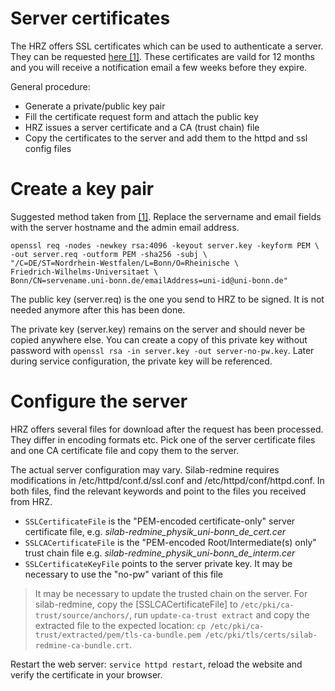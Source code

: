 # Server certificates
The HRZ offers SSL certificates which can be used to authenticate a server. They can be requested [here [1]](https://www.hrz.uni-bonn.de/en/all-services/administrator-tools/certificates?set_language=en). These certificates are vaild for 12 months and you will receive a notification email a few weeks before they expire.

General procedure:
- Generate a private/public key pair
- Fill the certificate request form and attach the public key
- HRZ issues a server certificate and a CA (trust chain) file
- Copy the certificates to the server and add them to the httpd and ssl config files

# Create a key pair
Suggested method taken from [[1]](https://www.hrz.uni-bonn.de/en/all-services/administrator-tools/certificates?set_language=en). Replace the servername and email fields with the server hostname and the admin email address.
```
openssl req -nodes -newkey rsa:4096 -keyout server.key -keyform PEM \
-out server.req -outform PEM -sha256 -subj \
"/C=DE/ST=Nordrhein-Westfalen/L=Bonn/O=Rheinische \
Friedrich-Wilhelms-Universitaet \
Bonn/CN=servename.uni-bonn.de/emailAddress=uni-id@uni-bonn.de"
```
The public key (server.req) is the one you send to HRZ to be signed. It is not needed anymore after this has been done.

The private key (server.key) remains on the server and should never be copied anywhere else. You can create a copy of this private key without password with `openssl rsa -in server.key -out server-no-pw.key`. Later during service configuration, the private key will be referenced.

# Configure the server
HRZ offers several files for download after the request has been processed. They differ in encoding formats etc. Pick one of the server certificate files and one CA certificate file and copy them to the server.

The actual server configuration may vary. Silab-redmine requires modifications in /etc/httpd/conf.d/ssl.conf and /etc/httpd/conf/httpd.conf. In both files, find the relevant keywords and point to the files you received from HRZ.
- `SSLCertificateFile` is the "PEM-encoded certificate-only" server certificate file, e.g. *silab-redmine_physik_uni-bonn_de_cert.cer*
- `SSLCACertificateFile` is the "PEM-encoded Root/Intermediate(s) only" trust chain file e.g. *silab-redmine_physik_uni-bonn_de_interm.cer*
- `SSLCertificateKeyFile` points to the server private key. It may be necessary  to use the "no-pw" variant of this file

> It may be necessary to update the trusted chain on the server. For silab-redmine, copy the [SSLCACertificateFile] to `/etc/pki/ca-trust/source/anchors/`, run `update-ca-trust extract` and copy the extracted file to the expected location: `cp /etc/pki/ca-trust/extracted/pem/tls-ca-bundle.pem /etc/pki/tls/certs/silab-redmine-ca-bundle.crt`.

Restart the web server: `service httpd restart`, reload the website and verify the certificate in your browser.
